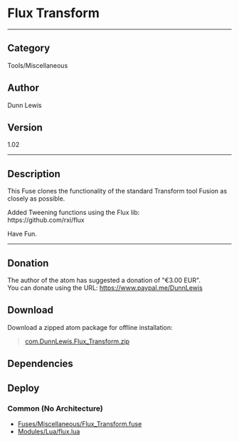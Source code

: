 # Flux Transform
___

## Category
Tools/Miscellaneous

## Author
Dunn Lewis

## Version
1.02

___

## Description
<p>This Fuse clones the functionality of the standard Transform tool Fusion as closely as possible.</p>

<p>Added Tweening functions using the Flux lib:<br>
https://github.com/rxi/flux</p>

<p>Have Fun.</p>

___

## Donation
The author of the atom has suggested a donation of "€3.00 EUR".  
You can donate using the URL: <a href="https://www.paypal.me/DunnLewis">https://www.paypal.me/DunnLewis</a>
## Download

Download a zipped atom package for offline installation:
> [com.DunnLewis.Flux_Transform.zip](https://gitlab.com/WeSuckLess/Reactor/-/archive/master/Reactor-master.zip?path=Atoms/com.DunnLewis.Flux_Transform)  

## Dependencies

## Deploy

### Common (No Architecture)

<ul>
<li><a href="https://gitlab.com/WeSuckLess/Reactor/-/blob/master/Atoms/com.DunnLewis.Flux_Transform/Fuses/Miscellaneous/Flux_Transform.fuse?ref_type=heads">Fuses/Miscellaneous/Flux_Transform.fuse</a></li>
<li><a href="https://gitlab.com/WeSuckLess/Reactor/-/blob/master/Atoms/com.DunnLewis.Flux_Transform/Modules/Lua/flux.lua?ref_type=heads">Modules/Lua/flux.lua</a></li>
</ul>
